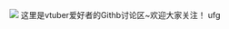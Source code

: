 <a href="https://space.bilibili.com/286700005"><img border="0" src="https://imgsa.baidu.com/forum/pic/item/b13533fa828ba61e112616a24f34970a314e5977.jpg" /></a>
这里是vtuber爱好者的Githb讨论区~欢迎大家关注！
ufg

